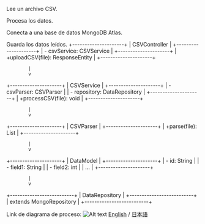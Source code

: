Lee un archivo CSV.

Procesa los datos.

Conecta a una base de datos MongoDB Atlas.

Guarda los datos leídos.
+---------------------+
|     CSVController   |
+---------------------+
| - csvService: CSVService  |
+---------------------+
| +uploadCSV(file): ResponseEntity |
+---------------------+

            |
            v

+---------------------+
|     CSVService      |
+---------------------+
| - csvParser: CSVParser          |
| - repository: DataRepository    |
+---------------------+
| +processCSV(file): void         |
+---------------------+

            |
            v

+---------------------+
|     CSVParser       |
+---------------------+
| +parse(file): List<DataModel>  |
+---------------------+

            |
            v

+---------------------+
|     DataModel       |
+---------------------+
| - id: String        |
| - field1: String    |
| - field2: int       |
| ...                 |
+---------------------+

            |
            v

+--------------------------+
|   DataRepository         |
+--------------------------+
| extends MongoRepository  |
+--------------------------+

Link de diagrama de proceso:
![Alt text]([https://github.com/HACKATHON-DATA-ANALYTICS-2024-NTTDATA/eurekaserver/blob/master/src/main/resources/fotocreador/Arquitectura%20redneuronal.drawio.png](https://viewer.diagrams.net/?tags=%7B%7D&lightbox=1&highlight=0000ff&edit=_blank&layers=1&nav=1&title=transacciones.drawio.png&dark=auto#R%3Cmxfile%3E%3Cdiagram%20name%3D%22P%C3%A1gina-1%22%20id%3D%2269q7_uZReN5ITKYdg43O%22%3EddG9DoMgEADgp2FXaNTO1talk0NnIlchQc8gjbZPXw1YS2wXcnx3cPwQlrfTxfBeXlGAJjQSE2EnQmmaJfO4wNPDgTpojBKO4g0q9QKPkdeHEjAEhRZRW9WHWGPXQW0D48bgGJbdUYdde97ADqqa673elLDSaUbTzUtQjVw7x8nRZVq%2BFvubDJILHL%2BIFYTlBtG6qJ1y0Mvbre%2Fi1p3%2FZD8HM9DZHwvmYNt7ngQfxIo3%3C%2Fdiagram%3E%3C%2Fmxfile%3E))
[English](README.md) / [日本語](README.ja.md)

